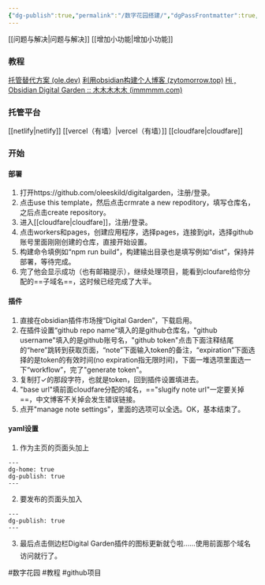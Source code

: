 ```yaml
---
{"dg-publish":true,"permalink":"/数字花园搭建/","dgPassFrontmatter":true,"noteIcon":""}
---
```


[[问题与解决\|问题与解决]]
[[增加小功能\|增加小功能]]
### 教程
[托管替代方案 (ole.dev)](https://dg-docs.ole.dev/advanced/hosting-alternatives/)
[利用obsidian构建个人博客 (zytomorrow.top)](https://zytomorrow.top/%E6%8A%80%E6%9C%AF%E6%8A%98%E8%85%BE/%E5%88%A9%E7%94%A8obsidian%E6%9E%84%E5%BB%BA%E4%B8%AA%E4%BA%BA%E5%8D%9A%E5%AE%A2/#github)
[Hi , Obsidian Digital Garden :: 木木木木木 (immmmm.com)](https://immmmm.com/hi-obsidian-digital-garden/)
### 托管平台
[[netlify\|netlify]]
[[vercel（有墙）\|vercel（有墙）]]
[[cloudfare\|cloudfare]]

### 开始
#### 部署
1. 打开https://github.com/oleeskild/digitalgarden，注册/登录。
2. 点击use this template，然后点击crmrate a new repoditory，填写仓库名，之后点击create repository。
3. 进入[[cloudfare\|cloudfare]]，注册/登录。
4. 点击workers和pages，创建应用程序，选择pages，连接到git，选择github账号里面刚刚创建的仓库，直接开始设置。
5. 构建命令填例如“npm run build”，构建输出目录也是填写例如“dist”，保持并部署，等待完成。
6. 完了他会显示成功（也有邮箱提示），继续处理项目，能看到cloufare给你分配的==子域名==，这时候已经完成了大半。

#### 插件
1. 直接在obsidian插件市场搜“Digital Garden”，下载启用。
2. 在插件设置“github repo name”填入的是github仓库名，"github username"填入的是github账号名，"github token"点击下面注释结尾的“here”跳转到获取页面，“note”下面输入token的备注，“expiration”下面选择的是token的有效时间(no expiration指无限时间)，下面一堆选项里面选一下“workflow”，完了"generate token"。
3. 复制打✓的那段字符，也就是token，回到插件设置填进去。
4. "base url"填前面cloudfare分配的域名，=="slugify note url"一定要关掉==，中文博客不关掉会发生错误链接。
5. 点开"manage note settings"，里面的选项可以全选。OK，基本结束了。

#### yaml设置
1. 作为主页的页面头加上
```
---
dg-home: true
dg-publish: true
---
```
2. 要发布的页面头加入
```
---
dg-publish: true
---
```
3. 最后点击侧边栏Digital Garden插件的图标更新就👌啦……使用前面那个域名访问就行了。



#数字花园 #教程 #github项目